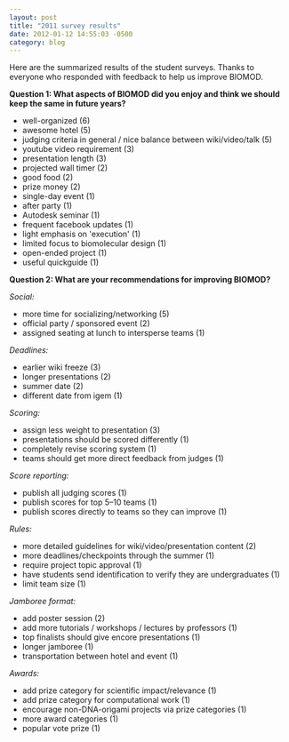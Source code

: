 ```yaml
---
layout: post
title: "2011 survey results"
date: 2012-01-12 14:55:03 -0500
category: blog
---
```


Here are the summarized results of the student surveys. Thanks to everyone who responded with feedback to help us improve BIOMOD.  
  
**Question 1: What aspects of BIOMOD did you enjoy and think we should keep the same in future years?**

<!--more-->

- well-organized (6)
- awesome hotel (5)
- judging criteria in general / nice balance between wiki/video/talk (5)
- youtube video requirement (3)
- presentation length (3)
- projected wall timer (2)
- good food (2)
- prize money (2)
- single-day event (1)
- after party (1)
- Autodesk seminar (1)
- frequent facebook updates (1)
- light emphasis on 'execution' (1)
- limited focus to biomolecular design (1)
- open-ended project (1)
- useful quickguide (1)


**Question 2: What are your recommendations for improving BIOMOD?**

*Social:*

- more time for socializing/networking (5)
- official party / sponsored event (2)
- assigned seating at lunch to intersperse teams (1)

*Deadlines:*

- earlier wiki freeze (3)
- longer presentations (2)
- summer date (2)
- different date from igem (1)

*Scoring:*

- assign less weight to presentation (3)
- presentations should be scored differently (1)
- completely revise scoring system (1)
- teams should get more direct feedback from judges (1)

*Score reporting:*

- publish all judging scores (1)
- publish scores for top 5–10 teams (1)
- publish scores directly to teams so they can improve (1)

*Rules:*

- more detailed guidelines for wiki/video/presentation content (2)
- more deadlines/checkpoints through the summer (1)
- require project topic approval (1)
- have students send identification to verify they are undergraduates (1)
- limit team size (1)

*Jamboree format:*

- add poster session (2)
- add more tutorials / workshops / lectures by professors (1)
- top finalists should give encore presentations (1)
- longer jamboree (1)
- transportation between hotel and event (1)

*Awards:*
- add prize category for scientific impact/relevance (1)
- add prize category for computational work (1)
- encourage non-DNA-origami projects via prize categories (1)
- more award categories (1)
- popular vote prize (1)
